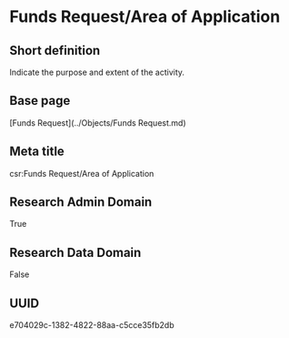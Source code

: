 # Funds Request/Area of Application
## Short definition
Indicate the purpose and extent of the activity.
## Base page
[Funds Request](../Objects/Funds Request.md)
## Meta title
csr:Funds Request/Area of Application
## Research Admin Domain
True
## Research Data Domain
False
## UUID
e704029c-1382-4822-88aa-c5cce35fb2db
